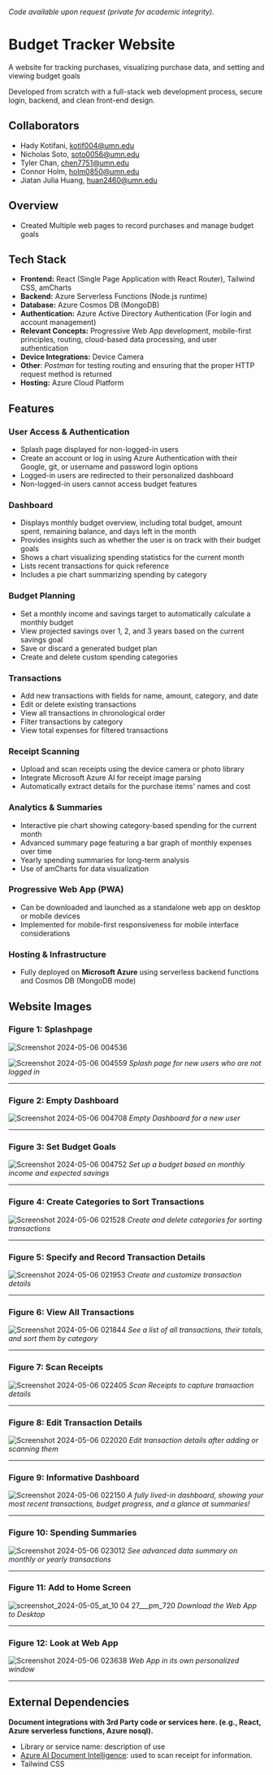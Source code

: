 *Code available upon request (private for academic integrity).*
# Budget Tracker Website
A website for tracking purchases, visualizing purchase data, and setting and viewing budget goals

Developed from scratch with a full-stack web development process, secure login, backend, and clean front-end design.

## Collaborators

* Hady Kotifani, kotif004@umn.edu
* Nicholas Soto, soto0056@umn.edu
* Tyler Chan, chen7751@umn.edu
* Connor Holm, holm0850@umn.edu
* Jiatan Julia Huang, huan2460@umn.edu

## Overview
* Created Multiple web pages to record purchases and manage budget goals

## Tech Stack
- **Frontend:** React (Single Page Application with React Router), Tailwind CSS, amCharts
- **Backend:** Azure Serverless Functions (Node.js runtime)
- **Database:** Azure Cosmos DB (MongoDB)
- **Authentication:** Azure Active Directory Authentication (For login and account management)
- **Relevant Concepts:** Progressive Web App development, mobile-first principles, routing, cloud-based data processing, and user authentication
- **Device Integrations:** Device Camera
- **Other**: *Postman* for testing routing and ensuring that the proper HTTP request method is returned
- **Hosting:** Azure Cloud Platform

## Features


### User Access & Authentication
- Splash page displayed for non-logged-in users  
- Create an account or log in using Azure Authentication with their Google, git, or username and password login options
- Logged-in users are redirected to their personalized dashboard  
- Non-logged-in users cannot access budget features  

### Dashboard
- Displays monthly budget overview, including total budget, amount spent, remaining balance, and days left in the month  
- Provides insights such as whether the user is on track with their budget goals  
- Shows a chart visualizing spending statistics for the current month  
- Lists recent transactions for quick reference  
- Includes a pie chart summarizing spending by category  

### Budget Planning
- Set a monthly income and savings target to automatically calculate a monthly budget  
- View projected savings over 1, 2, and 3 years based on the current savings goal  
- Save or discard a generated budget plan  
- Create and delete custom spending categories  

### Transactions
- Add new transactions with fields for name, amount, category, and date  
- Edit or delete existing transactions  
- View all transactions in chronological order  
- Filter transactions by category  
- View total expenses for filtered transactions  

### Receipt Scanning
- Upload and scan receipts using the device camera or photo library
- Integrate Microsoft Azure AI for receipt image parsing
- Automatically extract details for the purchase items' names and cost

### Analytics & Summaries
- Interactive pie chart showing category-based spending for the current month  
- Advanced summary page featuring a bar graph of monthly expenses over time  
- Yearly spending summaries for long-term analysis
- Use of amCharts for data visualization

### Progressive Web App (PWA)
- Can be downloaded and launched as a standalone web app on desktop or mobile devices  
- Implemented for mobile-first responsiveness for mobile interface considerations

### Hosting & Infrastructure
- Fully deployed on **Microsoft Azure** using serverless backend functions and Cosmos DB (MongoDB mode)  

## Website Images

### **Figure 1**: Splashpage
![Screenshot 2024-05-06 004536](https://github.com/csci5117s24/project-2-html-heroes-2/assets/123435208/c2ac2299-39b5-45c3-aaff-68a66d155b64)

![Screenshot 2024-05-06 004559](https://github.com/csci5117s24/project-2-html-heroes-2/assets/123435208/9908223a-4ebd-4b64-b003-c35f0d22eafa)
*Splash page for new users who are not logged in*

---

### **Figure 2**: Empty Dashboard
![Screenshot 2024-05-06 004708](https://github.com/csci5117s24/project-2-html-heroes-2/assets/123435208/227e901e-4565-4f57-916b-d060bb82ec7c)
*Empty Dashboard for a new user*

---

### **Figure 3**: Set Budget Goals
![Screenshot 2024-05-06 004752](https://github.com/csci5117s24/project-2-html-heroes-2/assets/123435208/15f60f21-be1f-4ef1-a2f4-11c71c8d4084)
*Set up a budget based on monthly income and expected savings*

---

### **Figure 4**: Create Categories to Sort Transactions
![Screenshot 2024-05-06 021528](https://github.com/csci5117s24/project-2-html-heroes-2/assets/123435208/a905d4d2-5933-429b-9fa4-66ca5103f943)
*Create and delete categories for sorting transactions*

---

### **Figure 5**: Specify and Record Transaction Details
![Screenshot 2024-05-06 021953](https://github.com/csci5117s24/project-2-html-heroes-2/assets/123435208/9adc5d4a-e8fc-4269-9590-33fbcc413a88)
*Create and customize transaction details*

---

### **Figure 6**: View All Transactions
![Screenshot 2024-05-06 021844](https://github.com/csci5117s24/project-2-html-heroes-2/assets/123435208/ae02c253-4d85-4356-9abb-77eb0ab689d8)
*See a list of all transactions, their totals, and sort them by category*

---

### **Figure 7**: Scan Receipts
![Screenshot 2024-05-06 022405](https://github.com/csci5117s24/project-2-html-heroes-2/assets/123435208/e6de4ced-5458-48d9-89eb-76fc539feeb4)
*Scan Receipts to capture transaction details*

---

### **Figure 8**: Edit Transaction Details
![Screenshot 2024-05-06 022020](https://github.com/csci5117s24/project-2-html-heroes-2/assets/123435208/a92ebd06-392e-4f73-8de9-dd67f01f04a3)
*Edit transaction details after adding or scanning them*

---

### **Figure 9**: Informative Dashboard
![Screenshot 2024-05-06 022150](https://github.com/csci5117s24/project-2-html-heroes-2/assets/123435208/0355e12e-81e6-440d-876c-99e494f8f1c3)
*A fully lived-in dashboard, showing your most recent transactions, budget progress, and a glance at summaries!*

---

### **Figure 10**: Spending Summaries
![Screenshot 2024-05-06 023012](https://github.com/csci5117s24/project-2-html-heroes-2/assets/123435208/b7b36210-ccda-4597-8185-3b33370bf378)
*See advanced data summary on monthly or yearly transactions*

---

### **Figure 11**: Add to Home Screen
![screenshot_2024-05-05_at_10 04 27___pm_720](https://github.com/csci5117s24/project-2-html-heroes-2/assets/123435208/b329cffb-8f2e-441f-a4ae-83347c270d2e)
*Download the Web App to Desktop*

---

### **Figure 12**: Look at Web App
![Screenshot 2024-05-06 023638](https://github.com/csci5117s24/project-2-html-heroes-2/assets/123435208/92f0e711-caa1-40d9-a6fc-5e9d4a820f7b)
*Web App in its own personalized window*

---

## External Dependencies

**Document integrations with 3rd Party code or services here. (e.g., React, Azure serverless functions, Azure nosql).**

* Library or service name: description of use
* [Azure AI Document Intelligence](https://azure.microsoft.com/en-us/products/ai-services/ai-document-intelligence): used to scan receipt for information.
* Tailwind CSS
